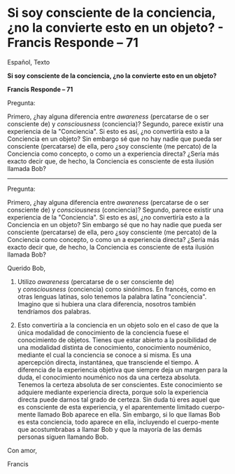 # Si soy consciente de la conciencia, ¿no la convierte esto en un objeto? - Francis Responde – 71 

Español, Texto

**Si soy consciente de la conciencia, ¿no la convierte esto en un objeto?**

**Francis Responde – 71**

Pregunta:

Primero, ¿hay alguna diferencia entre _awareness_ (percatarse de o ser consciente de) y _consciousness_ (conciencia)? Segundo, parece existir una experiencia de la "Conciencia". Si esto es así, ¿no convertiría esto a la Conciencia en un objeto? Sin embargo sé que no hay nadie que pueda ser consciente (percatarse) de ella, pero ¿soy consciente (me percato) de la Conciencia como concepto, o como un a experiencia directa? ¿Sería más exacto decir que, de hecho, la Conciencia es consciente de esta ilusión llamada Bob?

****

Pregunta:

Primero, ¿hay alguna diferencia entre _awareness_ (percatarse de o ser consciente de) y _consciousness_ (conciencia)? Segundo, parece existir una experiencia de la "Conciencia". Si esto es así, ¿no convertiría esto a la Conciencia en un objeto? Sin embargo sé que no hay nadie que pueda ser consciente (percatarse) de ella, pero ¿soy consciente (me percato) de la Conciencia como concepto, o como un a experiencia directa? ¿Sería más exacto decir que, de hecho, la Conciencia es consciente de esta ilusión llamada Bob?

Querido Bob,

1. Utilizo _awareness_ (percatarse de o ser consciente de) y _consciousness_ (conciencia) como sinónimos. En francés, como en otras lenguas latinas, solo tenemos la palabra latina "conciencia". Imagino que si hubiera una clara diferencia, nosotros también tendríamos dos palabras.

2. Esto convertiría a la conciencia en un objeto solo en el caso de que la única modalidad de conocimiento de la conciencia fuese el conocimiento de objetos. Tienes que estar abierto a la posibilidad de una modalidad distinta de conocimiento, conocimiento nouménico, mediante el cual la conciencia se conoce a si misma. Es una apercepción directa, instantánea, que transciende el tiempo. A diferencia de la experiencia objetiva que siempre deja un margen para la duda, el conocimiento nouménico nos da una certeza absoluta. Tenemos la certeza absoluta de ser conscientes. Este conocimiento se adquiere mediante experiencia directa, porque solo la experiencia directa puede darnos tal grado de certeza. Sin duda tú eres aquel que es consciente de esta experiencia, y el aparentemente limitado cuerpo-mente llamado Bob aparece en ella. Sin embargo, si lo que llamas Bob es esta conciencia, todo aparece en ella, incluyendo el cuerpo-mente que acostumbrabas a llamar Bob y que la mayoría de las demás personas siguen llamando Bob.

Con amor,

Francis

